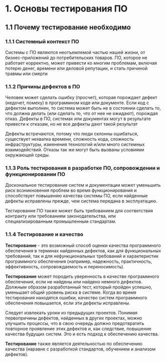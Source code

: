 # 1. Основы тестирования  ПО

## 1.1 Почему тестирование необходимо

### 1.1.1 Системный контекст ПО
Системы с ПО являются неотъемлемой частью нашей жизни, от бизнес-приложений до потребительских товаров. ПО, которое не работает корректно, может привести ко многим проблемам, включая потерю денег, времени или деловой репутации, и стать причиной травмы или смерти

### 1.1.2 Причины дефектов в ПО
Человек может сделать ошибку (просчет), которая порождает дефект (недочет, помеху) в программном коде или документе. Если код с дефектом выполнен, то система может быть не в состоянии сделать то, что должна делать (или сделать то, что от нее не ожидают), порождая отказ. Дефекты в ПО, системах или документах могут в результате привести к отказам, но не все дефекты дают такой результат

Дефекты встречаются, потому что люди склонны ошибаться, существует нехватка времени, сложность кода, сложность инфраструктуры, изменения технологий и/или много системных взаимодействий. Отказы так же могут быть вызваны условиями окружающей среды.

### 1.1.3 Роль тестирования в разработке ПО, сопровождении и функционировании ПО
Доскональное тестирование систем и документации может уменьшить риск возникновения проблем во время функционирования и способствует повышению качества системы ПО, если найденные дефекты исправлены прежде, чем система передана в эксплуатацию.

Тестирование ПО также может быть требованием для соответствия контракту или требованиям законодательства, или специализированным промышленным стандартам.

### 1.1.4 Тестирование и качество
**Тестирование** - это возможный способ оценки качества программного обеспечения в терминах найденных дефектов, как для функциональных требований, так и для нефункциональных требований и характеристик программного обеспечения (например, надежность, практичность, эффективность, сопровождаемость и переносимость).

**Тестирование** может породить уверенность в качестве программного обеспечения, если не найдены или найдено немного дефектов. Должным образом разработанный тест, который пройден успешно, уменьшает общий уровень риска в системе. Когда во время тестирования находятся ошибки, качество систем программного обеспечения повышается, если эти дефекты исправлены.

Следует извлекать уроки из предыдущих проектов. Понимая первопричины дефектов, найденных в других проектах, можно улучшить процессы, что в свою очередь должно предотвратить повторное проявление этих дефектов и, как следствие, повышение качества будущих систем. Это и есть подход к обеспечению качества.

**Тестирование** также является деятельностью по обеспечению качества (наравне с разработкой стандартов, обучением и анализом дефектов).
